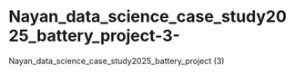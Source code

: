 # Nayan_data_science_case_study2025_battery_project-3-
Nayan_data_science_case_study2025_battery_project (3)
